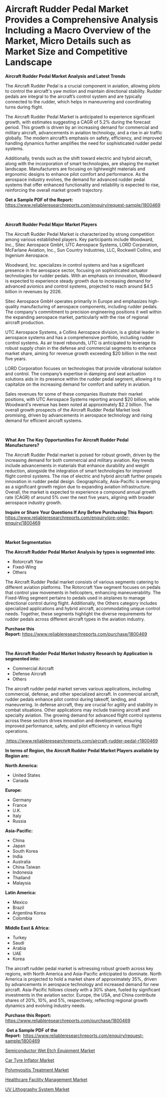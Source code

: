 <p><h1>Aircraft Rudder Pedal Market Provides a Comprehensive Analysis Including a Macro Overview of the Market, Micro Details such as Market Size and Competitive Landscape</h1></p><p><strong>Aircraft Rudder Pedal Market Analysis and Latest Trends</strong></p>
<p><p>The Aircraft Rudder Pedal is a crucial component in aviation, allowing pilots to control the aircraft's yaw motion and maintain directional stability. Rudder pedals are integral to the aircraft’s control system and are typically connected to the rudder, which helps in maneuvering and coordinating turns during flight.</p><p>The Aircraft Rudder Pedal Market is anticipated to experience significant growth, with estimates suggesting a CAGR of 5.2% during the forecast period. This growth is driven by an increasing demand for commercial and military aircraft, advancements in aviation technology, and a rise in air traffic globally. The modern aircraft’s emphasis on safety, efficiency, and improved handling dynamics further amplifies the need for sophisticated rudder pedal systems. </p><p>Additionally, trends such as the shift toward electric and hybrid aircraft, along with the incorporation of smart technologies, are shaping the market landscape. Manufacturers are focusing on lightweight materials and ergonomic designs to enhance pilot comfort and performance. As the aerospace industry evolves, the demand for advanced rudder pedal systems that offer enhanced functionality and reliability is expected to rise, reinforcing the overall market growth trajectory.</p></p>
<p><strong>Get a Sample PDF of the Report:&nbsp;</strong> <a href="https://www.reliableresearchreports.com/enquiry/request-sample/1800469?utm_campaign=12&utm_medium=2&utm_source=Github&utm_content=ia&utm_term=02112024&utm_id=aircraft-rudder-pedal">https://www.reliableresearchreports.com/enquiry/request-sample/1800469</a></p>
<p>&nbsp;</p>
<p><strong>Aircraft Rudder Pedal Major Market Players</strong></p>
<p><p>The Aircraft Rudder Pedal Market is characterized by strong competition among various established players. Key participants include Woodward, Inc., Sitec Aerospace GmbH, UTC Aerospace Systems, LORD Corporation, McFarlane Aviation, Inc., Sun Country Industries, LLC, Rockwell Collins, and Ingenium Aerospace. </p><p>Woodward, Inc. specializes in control systems and has a significant presence in the aerospace sector, focusing on sophisticated actuator technologies for rudder pedals. With an emphasis on innovation, Woodward is expected to experience steady growth due to increasing demand for advanced avionics and control systems, projected to reach around $4.5 billion in revenues by 2026.</p><p>Sitec Aerospace GmbH operates primarily in Europe and emphasizes high-quality manufacturing of aerospace components, including rudder pedals. The company's commitment to precision engineering positions it well within the expanding aerospace market, particularly with the rise of regional aircraft production.</p><p>UTC Aerospace Systems, a Collins Aerospace division, is a global leader in aerospace systems and has a comprehensive portfolio, including rudder control systems. As air travel rebounds, UTC is anticipated to leverage its robust supply chain in the defense and commercial segments to enhance market share, aiming for revenue growth exceeding $20 billion in the next five years.</p><p>LORD Corporation focuses on technologies that provide vibrational isolation and control. The company’s expertise in damping and seat actuation solutions aids in its presence within the rudder pedal segment, allowing it to capitalize on the increasing demand for comfort and safety in aviation.</p><p>Sales revenues for some of these companies illustrate their market positions, with UTC Aerospace Systems reporting around $20 billion, while Woodward's revenue has been noted at approximately $2.2 billion. The overall growth prospects of the Aircraft Rudder Pedal Market look promising, driven by advancements in aerospace technology and rising demand for efficient aircraft systems.</p></p>
<p>&nbsp;</p>
<p><strong>What Are The Key Opportunities For Aircraft Rudder Pedal Manufacturers?</strong></p>
<p><p>The Aircraft Rudder Pedal market is poised for robust growth, driven by the increasing demand for both commercial and military aviation. Key trends include advancements in materials that enhance durability and weight reduction, alongside the integration of smart technologies for improved flight control systems. The rise of electric and hybrid aircraft further propels innovation in rudder pedal design. Geographically, Asia-Pacific is emerging as a significant growth region due to expanding aviation infrastructure. Overall, the market is expected to experience a compound annual growth rate (CAGR) of around 5% over the next five years, aligning with broader aerospace industry growth.</p></p>
<p><strong>Inquire or Share Your Questions If Any Before Purchasing This Report:</strong> <a href="https://www.reliableresearchreports.com/enquiry/pre-order-enquiry/1800469?utm_campaign=12&utm_medium=2&utm_source=Github&utm_content=ia&utm_term=02112024&utm_id=aircraft-rudder-pedal">https://www.reliableresearchreports.com/enquiry/pre-order-enquiry/1800469</a></p>
<p>&nbsp;</p>
<p><strong>Market Segmentation</strong></p>
<p><strong>The Aircraft Rudder Pedal Market Analysis by types is segmented into:</strong></p>
<p><ul><li>Rotorcraft Yaw</li><li>Fixed-Wing</li><li>Others</li></ul></p>
<p><p>The Aircraft Rudder Pedal market consists of various segments catering to different aviation platforms. The Rotorcraft Yaw segment focuses on pedals that control yaw movements in helicopters, enhancing maneuverability. The Fixed-Wing segment pertains to pedals used in airplanes to manage directional control during flight. Additionally, the Others category includes specialized applications and hybrid aircraft, accommodating unique control needs. Together, these segments highlight the diverse requirements for rudder pedals across different aircraft types in the aviation industry.</p></p>
<p><strong>Purchase this Report:&nbsp;</strong><a href="https://www.reliableresearchreports.com/purchase/1800469?utm_campaign=12&utm_medium=2&utm_source=Github&utm_content=ia&utm_term=02112024&utm_id=aircraft-rudder-pedal">https://www.reliableresearchreports.com/purchase/1800469</a></p>
<p>&nbsp;</p>
<p><strong>The Aircraft Rudder Pedal Market Industry Research by Application is segmented into:</strong></p>
<p><ul><li>Commercial Aircraft</li><li>Defense Aircraft</li><li>Others</li></ul></p>
<p><p>The aircraft rudder pedal market serves various applications, including commercial, defense, and other specialized aircraft. In commercial aircraft, rudder pedals enhance pilot control during takeoff, landing, and maneuvering. In defense aircraft, they are crucial for agility and stability in combat situations. Other applications may include training aircraft and specialty aviation. The growing demand for advanced flight control systems across these sectors drives innovation and development, ensuring improved performance, safety, and pilot efficiency in various flight operations.</p></p>
<p><a href="https://www.reliableresearchreports.com/aircraft-rudder-pedal-r1800469?utm_campaign=12&utm_medium=2&utm_source=Github&utm_content=ia&utm_term=02112024&utm_id=aircraft-rudder-pedal">&nbsp;https://www.reliableresearchreports.com/aircraft-rudder-pedal-r1800469</a></p>
<p><strong>In terms of Region, the Aircraft Rudder Pedal Market Players available by Region are:</strong></p>
<p>
    <p> <strong> North America: </strong>
        <ul>
            <li>United States</li>
            <li>Canada</li>
        </ul>
        </p> 
    <p> <strong> Europe: </strong>
        <ul>
            <li>Germany</li>
            <li>France</li>
            <li>U.K.</li>
            <li>Italy</li>
            <li>Russia</li>
        </ul>
        </p> 
    <p> <strong> Asia-Pacific: </strong>
        <ul>
            <li>China</li>
            <li>Japan</li>
            <li>South Korea</li>
            <li>India</li>
            <li>Australia</li>
            <li>China Taiwan</li>
            <li>Indonesia</li>
            <li>Thailand</li>
            <li>Malaysia</li>
        </ul>
        </p> 
    <p> <strong> Latin America: </strong>
        <ul>
            <li>Mexico</li>
            <li>Brazil</li>
            <li>Argentina Korea</li>
            <li>Colombia</li>
        </ul>
        </p> 
    <p> <strong> Middle East & Africa: </strong>
        <ul>
            <li>Turkey</li>
            <li>Saudi</li>
            <li>Arabia</li>
            <li>UAE</li>
            <li>Korea</li>
        </ul>
    </p>
    </p>
<p><p>The aircraft rudder pedal market is witnessing robust growth across key regions, with North America and Asia-Pacific anticipated to dominate. North America is projected to hold a market share of approximately 35%, driven by advancements in aerospace technology and increased demand for new aircraft. Asia-Pacific follows closely with a 30% share, fueled by significant investments in the aviation sector. Europe, the USA, and China contribute shares of 20%, 10%, and 5%, respectively, reflecting regional growth dynamics and evolving industry needs.</p></p>
<p><strong>Purchase this Report: </strong><a href="https://www.reliableresearchreports.com/purchase/1800469?utm_campaign=12&utm_medium=2&utm_source=Github&utm_content=ia&utm_term=02112024&utm_id=aircraft-rudder-pedal">https://www.reliableresearchreports.com/purchase/1800469</a></p>
<p>&nbsp;<strong>Get a Sample PDF of the Report:&nbsp;&nbsp;</strong><a href="https://www.reliableresearchreports.com/enquiry/request-sample/1800469?utm_campaign=12&utm_medium=2&utm_source=Github&utm_content=ia&utm_term=02112024&utm_id=aircraft-rudder-pedal">https://www.reliableresearchreports.com/enquiry/request-sample/1800469</a></p>
<p><strong></strong></p>
<p><p><a href="https://www.linkedin.com/pulse/semiconductor-wet-etch-equipment-market-analysis-product-xcqvf?utm_campaign=12&utm_medium=2&utm_source=Github&utm_content=ia&utm_term=02112024&utm_id=aircraft-rudder-pedal">Semiconductor Wet Etch Equipment Market</a></p><p><a href="https://github.com/keitelmoprotinu/Market-Research-Report-List-1/blob/main/car-tyre-inflator-market.md?utm_campaign=12&utm_medium=2&utm_source=Github&utm_content=ia&utm_term=02112024&utm_id=aircraft-rudder-pedal">Car Tyre Inflator Market</a></p><p><a href="https://issuu.com/reportprime-2/docs/polymyositis-treatment-market-size-_e921ef129756d3?utm_campaign=12&utm_medium=2&utm_source=Github&utm_content=ia&utm_term=02112024&utm_id=aircraft-rudder-pedal">Polymyositis Treatment Market</a></p><p><a href="https://issuu.com/reportprime-2/docs/healthcare-facility-management-mark_e04fffb74968dc?utm_campaign=12&utm_medium=2&utm_source=Github&utm_content=ia&utm_term=02112024&utm_id=aircraft-rudder-pedal">Healthcare Facility Management Market</a></p><p><a href="https://www.linkedin.com/pulse/uv-lithography-system-market-overview-global-trends-future-x5dgf?utm_campaign=12&utm_medium=2&utm_source=Github&utm_content=ia&utm_term=02112024&utm_id=aircraft-rudder-pedal">UV Lithography System Market</a></p></p>